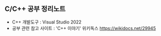 C/C++ 공부 정리노트
------------------------
- C++ 개발도구 : Visual Studio 2022
- 공부 관련 참고 사이트 : 'C++ 이야기' 위키독스 https://wikidocs.net/29945
